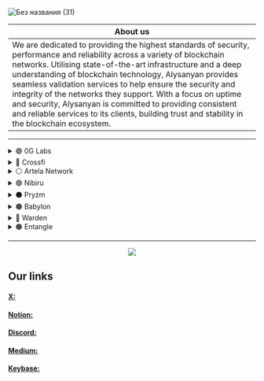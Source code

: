 
![Без названия (31)](https://github.com/user-attachments/assets/c5924ff8-6a24-4453-9b8c-b27fe9a3b683)


| About us |
| ------------- |
| We are dedicated to providing the highest standards of security, performance and reliability across a variety of blockchain networks. Utilising state-of-the-art infrastructure and a deep understanding of blockchain technology, Alysanyan provides seamless validation services to help ensure the security and integrity of the networks they support. With a focus on uptime and security, Alysanyan is committed to providing consistent and reliable services to its clients, building trust and stability in the blockchain ecosystem.  |
---
<details>

<summary>🟣 0G Labs </summary>


### [Explorer](https://testnet.0g.explorers.guru/validator/0gvaloper167ajsws6gs29cuk3e5gestep4x7jwfd9q2zs5p)

[0G-Storage-Node Install Guide](https://alysanyan.notion.site/0G-Storage-Node-Install-Guide-89d72c5025c542f9a0eb97ec805851ca)

[0G-DA-Node Install Guide](https://alysanyan.notion.site/0G-DA-Node-Install-Guide-e36bee28722247b7897064471fa1758d)


</details>
<details>
<summary>🔵 Crossfi </summary>


### [Explorer](https://testnet.itrocket.net/crossfi/staking/mxvaloper1a7suqelm4gxfsdeprgrpzcwmtt5m3yzjrg4567)

[How to Run a Node for CrossFi](https://www.notion.so/alysanyan/CrossFi-7e1154ae2b2942febe81913e99ccfcdd)


</details>
<details>
<summary>⚪ Artela Network </summary>


### [Explorer](https://explorer.nodestake.org/artela-testnet/staking/artvaloper174x3lfzrv79ajfuqypqpvw7w74j93ycjs2xsc2)

[Guide to Setting Up a Node in Artela Network](https://alysanyan.notion.site/CrossFi-e13b291e45404cc89c08e714ed530a0c)


</details>
<details>
<summary>🟢 Nibiru </summary>


### [Explorer](https://explorer.nibiru.fi/nibiru-itn-1/staking/nibivaloper1fluql664ufxgvr3wgr7xu9rmn9s5hrqr6hywwy)

[Guide to Running a Validator Node on the Nibiru Network](https://explorer.nibiru.fi/nibiru-itn-1/staking/nibivaloper1fluql664ufxgvr3wgr7xu9rmn9s5hrqr6hywwy)


</details>

<details>

<summary>⚫ Pryzm  </summary>


### [Explorer](https://testnet.chainsco.pe/pryzm/validator/pryzmvaloper12jfdn7x7wa2ydwl4epqn7pfrwx824xa4380lmp)

[Pryzm Node Install Guide](https://alysanyan.notion.site/Pryzm-cf1e800a31874c4187640d933848d352)



</details>

<details>
<summary>🟤 Babylon </summary>


### [Accepted pull request](https://github.com/babylonchain/networks/pull/261)

[Running a node on the Babylon Chain](https://alysanyan.notion.site/Babylon-88c16cad1c034f5c9e43ede2a4aa7fc5)


</details>

<details>
<summary>🔴 Warden </summary>


### [Explorer](https://testnet.warden.explorers.guru/validator/wardenvaloper1zw2j0t4axy0z2xcjn9g3xw43m5u8sz8me0z0eu)

[In process]


</details>
<details>
<summary>🟠 Entangle </summary>


### [Explorer](https://explorer.indonode.net/entangle-testnet/staking/ethmvaloper1p2znapyecyz2z44cmjnwhhsywvcuft3mqy3nuf)

[In process]


</details>

---

<p align="center">
  <img src="https://github.com/user-attachments/assets/31e3b07d-52fa-4852-bed6-726a99757194">
</p>



## Our links
#### [X:](https://x.com/Alysanyan)
#### [Notion:](https://alysanyan.notion.site/Alysanyan-6551c1e3f7ed49958b702427c750132b?pvs=4)
#### [Discord:](https://discord.com/users/961423702333993130)
#### [Medium:](https://medium.com/@Alysanyan)
#### [Keybase:](https://keybase.io/alysanyan)
